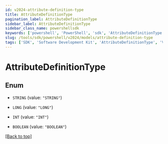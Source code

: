 ```yaml
---
id: v2024-attribute-definition-type
title: AttributeDefinitionType
pagination_label: AttributeDefinitionType
sidebar_label: AttributeDefinitionType
sidebar_class_name: powershellsdk
keywords: ['powershell', 'PowerShell', 'sdk', 'AttributeDefinitionType', 'V2024AttributeDefinitionType'] 
slug: /tools/sdk/powershell/v2024/models/attribute-definition-type
tags: ['SDK', 'Software Development Kit', 'AttributeDefinitionType', 'V2024AttributeDefinitionType']
---
```



# AttributeDefinitionType

## Enum


* `STRING` (value: `"STRING"`)

* `LONG` (value: `"LONG"`)

* `INT` (value: `"INT"`)

* `BOOLEAN` (value: `"BOOLEAN"`)


[[Back to top]](#) 

